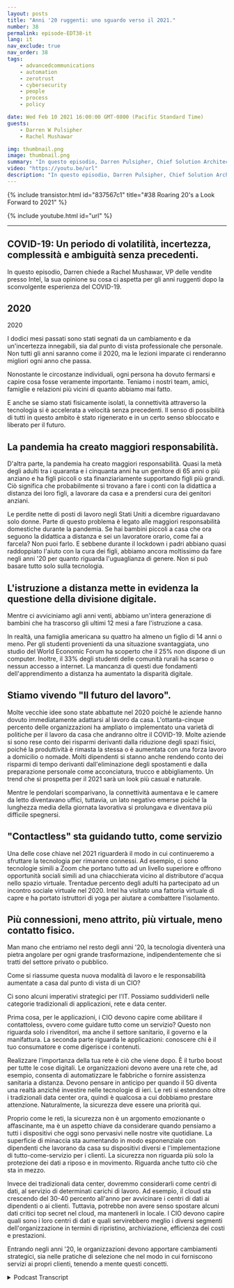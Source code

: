 ```yaml
---
layout: posts
title: "Anni '20 ruggenti: uno sguardo verso il 2021."
number: 38
permalink: episode-EDT38-it
lang: it
nav_exclude: true
nav_order: 38
tags:
    - advancedcommunications
    - automation
    - zerotrust
    - cybersecurity
    - people
    - process
    - policy

date: Wed Feb 10 2021 16:00:00 GMT-0800 (Pacific Standard Time)
guests:
    - Darren W Pulsipher
    - Rachel Mushawar

img: thumbnail.png
image: thumbnail.png
summary: "In questo episodio, Darren Pulsipher, Chief Solution Architect presso Intel, chiede a Rachel Mushawar, VP delle vendite presso Intel, il suo punto di vista su cosa ci aspetta per gli anni '20 ruggenti dopo la interruzione del COVID-19."
video: "https://youtu.be/url"
description: "In questo episodio, Darren Pulsipher, Chief Solution Architect presso Intel, chiede a Rachel Mushawar, VP delle vendite presso Intel, il suo punto di vista su cosa ci aspetta per gli anni '20 ruggenti dopo la interruzione del COVID-19."
---
```


<div>
{% include transistor.html id="837567c1" title="#38 Roaring 20's a Look Forward to 2021" %}

{% include youtube.html id="url" %}
</div>

---

## COVID-19: Un periodo di volatilità, incertezza, complessità e ambiguità senza precedenti.

In questo episodio, Darren chiede a Rachel Mushawar, VP delle vendite presso Intel, la sua opinione su cosa ci aspetta per gli anni ruggenti dopo la sconvolgente esperienza del COVID-19.

## 2020
2020

I dodici mesi passati sono stati segnati da un cambiamento e da un'incertezza innegabili, sia dal punto di vista professionale che personale. Non tutti gli anni saranno come il 2020, ma le lezioni imparate ci renderanno migliori ogni anno che passa.

Nonostante le circostanze individuali, ogni persona ha dovuto fermarsi e capire cosa fosse veramente importante. Teniamo i nostri team, amici, famiglie e relazioni più vicini di quanto abbiamo mai fatto.

E anche se siamo stati fisicamente isolati, la connettività attraverso la tecnologia si è accelerata a velocità senza precedenti. Il senso di possibilità di tutti in questo ambito è stato rigenerato e in un certo senso sbloccato e liberato per il futuro.

## La pandemia ha creato maggiori responsabilità.

D'altra parte, la pandemia ha creato maggiori responsabilità. Quasi la metà degli adulti tra i quaranta e i cinquanta anni ha un genitore di 65 anni o più anziano e ha figli piccoli o sta finanziariamente supportando figli più grandi. Ciò significa che probabilmente si trovano a fare i conti con la didattica a distanza dei loro figli, a lavorare da casa e a prendersi cura dei genitori anziani.

Le perdite nette di posti di lavoro negli Stati Uniti a dicembre riguardavano solo donne. Parte di questo problema è legato alle maggiori responsabilità domestiche durante la pandemia. Se hai bambini piccoli a casa che ora seguono la didattica a distanza e sei un lavoratore orario, come fai a farcela? Non puoi farlo. E sebbene durante il lockdown i padri abbiano quasi raddoppiato l'aiuto con la cura dei figli, abbiamo ancora moltissimo da fare negli anni '20 per quanto riguarda l'uguaglianza di genere. Non si può basare tutto solo sulla tecnologia.

## L'istruzione a distanza mette in evidenza la questione della divisione digitale.

Mentre ci avviciniamo agli anni venti, abbiamo un'intera generazione di bambini che ha trascorso gli ultimi 12 mesi a fare l'istruzione a casa.

In realtà, una famiglia americana su quattro ha almeno un figlio di 14 anni o meno. Per gli studenti provenienti da una situazione svantaggiata, uno studio del World Economic Forum ha scoperto che il 25% non dispone di un computer. Inoltre, il 33% degli studenti delle comunità rurali ha scarso o nessun accesso a internet. La mancanza di questi due fondamenti dell'apprendimento a distanza ha aumentato la disparità digitale.

## Stiamo vivendo "Il futuro del lavoro".

Molte vecchie idee sono state abbattute nel 2020 poiché le aziende hanno dovuto immediatamente adattarsi al lavoro da casa. L'ottanta-cinque percento delle organizzazioni ha ampliato o implementato una varietà di politiche per il lavoro da casa che andranno oltre il COVID-19. Molte aziende si sono rese conto dei risparmi derivanti dalla riduzione degli spazi fisici, poiché la produttività è rimasta la stessa o è aumentata con una forza lavoro a domicilio o nomade. Molti dipendenti si stanno anche rendendo conto dei risparmi di tempo derivanti dall'eliminazione degli spostamenti e dalla preparazione personale come acconciatura, trucco e abbigliamento. Un trend che si prospetta per il 2021 sarà un look più casual e naturale.

Mentre le pendolari scomparivano, la connettività aumentava e le camere da letto diventavano uffici, tuttavia, un lato negativo emerse poiché la lunghezza media della giornata lavorativa si prolungava e diventava più difficile spegnersi.

## "Contactless" sta guidando tutto, come servizio

Una delle cose chiave nel 2021 riguarderà il modo in cui continueremo a sfruttare la tecnologia per rimanere connessi. Ad esempio, ci sono tecnologie simili a Zoom che portano tutto ad un livello superiore e offrono opportunità sociali simili ad una chiacchierata vicino al distributore d'acqua nello spazio virtuale. Trentadue percento degli adulti ha partecipato ad un incontro sociale virtuale nel 2020. Intel ha visitato una fattoria virtuale di capre e ha portato istruttori di yoga per aiutare a combattere l'isolamento.

## Più connessioni, meno attrito, più virtuale, meno contatto fisico.

Man mano che entriamo nel resto degli anni '20, la tecnologia diventerà una pietra angolare per ogni grande trasformazione, indipendentemente che si tratti del settore privato o pubblico.

Come si riassume questa nuova modalità di lavoro e le responsabilità aumentate a casa dal punto di vista di un CIO?

Ci sono alcuni imperativi strategici per l'IT. Possiamo suddividerli nelle categorie tradizionali di applicazioni, rete e data center.

Prima cosa, per le applicazioni, i CIO devono capire come abilitare il contattoless, ovvero come guidare tutto come un servizio? Questo non riguarda solo i rivenditori, ma anche il settore sanitario, il governo e la manifattura. La seconda parte riguarda le applicazioni: conoscere chi è il tuo consumatore e come digerisce i contenuti.

Realizzare l'importanza della tua rete è ciò che viene dopo. È il turbo boost per tutte le cose digitali. Le organizzazioni devono avere una rete che, ad esempio, consenta di automatizzare le fabbriche o fornire assistenza sanitaria a distanza. Devono pensare in anticipo per quando il 5G diventa una realtà anziché investire nelle tecnologie di ieri. Le reti si estendono oltre i tradizionali data center ora, quindi è qualcosa a cui dobbiamo prestare attenzione. Naturalmente, la sicurezza deve essere una priorità qui.

Proprio come le reti, la sicurezza non è un argomento emozionante o affascinante, ma è un aspetto chiave da considerare quando pensiamo a tutti i dispositivi che oggi sono pervasivi nelle nostre vite quotidiane. La superficie di minaccia sta aumentando in modo esponenziale con dipendenti che lavorano da casa su dispositivi diversi e l'implementazione di tutto-come-servizio per i clienti. La sicurezza non riguarda più solo la protezione dei dati a riposo e in movimento. Riguarda anche tutto ciò che sta in mezzo.

Invece dei tradizionali data center, dovremmo considerarli come centri di dati, al servizio di determinati carichi di lavoro. Ad esempio, il cloud sta crescendo del 30-40 percento all'anno per avvicinare i centri di dati ai dipendenti o ai clienti. Tuttavia, potrebbe non avere senso spostare alcuni dati critici top secret nel cloud, ma mantenerli in locale. I CIO devono capire quali sono i loro centri di dati e quali servirebbero meglio i diversi segmenti dell'organizzazione in termini di ripristino, archiviazione, efficienza dei costi e prestazioni.

Entrando negli anni '20, le organizzazioni devono apportare cambiamenti strategici, sia nelle pratiche di selezione che nel modo in cui forniscono servizi ai propri clienti, tenendo a mente questi concetti.



<details>
<summary> Podcast Transcript </summary>

<p></p>

</details>
